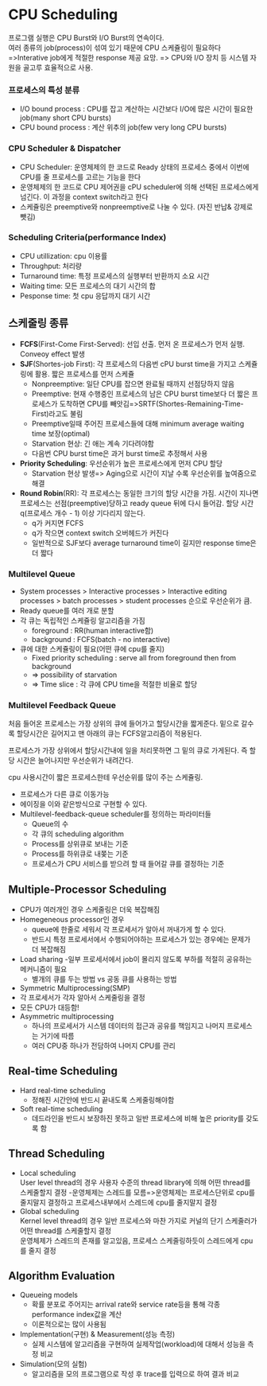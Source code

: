 # CPU Scheduling

프로그램 실행은 CPU Burst와 I/O Burst의 연속이다.  
여러 종류의 job(process)이 섞여 있기 때문에 CPU 스케쥴링이 필요하다
=>Interative job에게 적절한 response 제공 요망.
=> CPU와 I/O 장치 등 시스템 자원을 골고루 효율적으로 사용.

### 프로세스의 특성 분류

- I/O bound process : CPU를 잡고 계산하는 시간보다 I/O에 많은 시간이 필요한 job(many short CPU bursts)
- CPU bound process : 계산 위추의 job(few very long CPU bursts)

### CPU Scheduler & Dispatcher

- CPU Scheduler: 운영체제의 한 코드로 Ready 상태의 프로세스 중에서 이번에 CPU를 줄 프로세스를 고르는 기능을 한다
- 운영체제의 한 코드로 CPU 제어권을 cPU scheduler에 의해 선택된 프로세스에게 넘긴다. 이 과정을 context switch라고 한다
- 스케쥴링은 preemptive와 nonpreemptive로 나눌 수 있다. (자진 반납& 강제로 뺏김)

### Scheduling Criteria(performance Index)

- CPU utillization: cpu 이용률
- Throughput: 처리량
- Turnaround time: 특정 프로세스의 실행부터 반환까지 소요 시간
- Waiting time: 모든 프로세스의 대기 시간의 합
- Pesponse time: 첫 cpu 응답까지 대기 시간

## 스케줄링 종류
- **FCFS**(First-Come First-Served): 선입 선출. 먼저 온 프로세스가 먼저 실행. Conveoy effect 발생
- **SJF**(Shortes-job First): 각 프로세스의 다음번 cPU burst time을 가지고 스케쥴링에 활용. 짧은 프로세스를 먼저 스케쥴
  - Nonpreemptive: 일단 CPU를 잡으면 완료될 때까지 선점당하지 않음
  - Preemptive: 현재 수행중인 프로세스의 남은 CPU burst time보다 더 짧은 프로세스가 도착하면 CPU를 빼앗김=>SRTF(Shortes-Remaining-Time-First)라고도 불림
  - Preemptive일때 주어진 프로세스들에 대해 minimum average waiting time 보장(optimal)
  - Starvation 현상: 긴 애는 계속 기다려야함
  - 다음번 CPU burst time은 과거 burst time로 추정해서 사용
- **Priority Scheduling**: 우선순위가 높은 프로세스에게 먼저 CPU 할당
  - Starvation 현상 발생=> Aging으로 시간이 지날 수록 우선순위를 높여줌으로 해결
- **Round Robin**(RR): 각 프로세스는 동일한 크기의 할당 시간을 가짐. 시간이 지나면 프로세스는 선점(preemptive)당하고 ready queue 뒤에 다시 들어감. 할당 시간 q(프로세스 개수 - 1) 이상 기다리지 않는다.
  - q가 커지면 FCFS
  - q가 작으면 context switch 오버헤드가 커진다
  - 일반적으로 SJF보다 average turnaround time이 길지만 response time은 더 짧다

### Multilevel Queue
* System processes > Interactive processes > Interactive editing processes > batch processes > student processes  순으로 우선순위가 큼.   
* Ready queue를 여러 개로 분할
* 각 큐는 독립적인 스케쥴링 알고리즘을 가짐
  * foreground : RR(human interactive함)
  * background : FCFS(batch - no interactive)
* 큐에 대한 스케쥴링이 필요(어떤 큐에 cpu를 줄지)
  * Fixed priority scheduling : serve all from foreground then from background 
  * => possibility of starvation
  * => Time slice : 각 큐에 CPU time을 적절한 비율로 할당

### Multilevel Feedback Queue
처음 들어온 프로세스는 가장 상위의 큐에 들어가고 할당시간을 짧게준다. 밑으로 갈수록 할당시간은 길어지고 맨 아래의 큐는 FCFS알고리즘이 적용된다.   

프로세스가 가장 상위에서 할당시간내에 일을 처리못하면 그 밑의 큐로 가게된다. 즉 할당 시간은 늘어나지만 우선순위가 내려간다.   

cpu 사용시간이 짧은 프로세스한테 우선순위를 많이 주는 스케쥴링.

* 프로세스가 다른 큐로 이동가능
* 에이징을 이와 같은방식으로 구현할 수 있다.
* Multilevel-feedback-queue scheduler를 정의하는 파라미터들
  - Queue의 수
  - 각 큐의 scheduling algorithm
  - Process를 상위큐로 보내는 기준
  - Process를 하위큐로 내쫒는 기준
  - 프로세스가 CPU 서비스를 받으려 할 때 들어갈 큐를 결정하는 기준

## Multiple-Processor Scheduling 
- CPU가 여러개인 경우 스케줄링은 더욱 복잡해짐
- Homegeneous processor인 경우
  - queue에 한줄로 세워서 각 프로세서가 알아서 꺼내가게 할 수 있다.
  - 반드시 특정 프로세서에서 수행되어야하는 프로세스가 있는 경우에는 문제가 더 복잡해짐
- Load sharing
  -일부 프로세서에서 job이 몰리지 않도록 부하를 적절히 공유하는 메커니즘이 필요
  - 별개의 큐를 두는 방법 vs 공동 큐를 사용하는 방법
-  Symmetric Multiprocessing(SMP)
  - 각 프로세서가 각자 알아서 스케줄링을 결정
  - 모든 CPU가 대등함!
- Asymmetric multiprocessing
  - 하나의 프로세서가 시스템 데이터의 접근과 공유를 책임지고 나머지 프로세스는 거기에 따름
  - 여러 CPU중 하나가 전담하여 나머지 CPU를 관리
   
## Real-time Scheduling
- Hard real-time scheduling
  - 정해진 시간안에 반드시 끝내도록 스케줄링해야함
- Soft real-time scheduling
  - 데드라인을 반드시 보장하진 못하고 일반 프로세스에 비해 높은 priority를 갖도록 함
## Thread Scheduling
- Local scheduling   
User level thread의 경우 사용자 수준의 thread library에 의해 어떤 thread를 스케줄할지 결정
-운영체제는 스레드를 모름=>운영체제는 프로세스단위로 cpu를 줄지말지 결정하고 프로세스내부에서 스레드에 cpu를 줄지말지 결정
- Global scheduling   
  Kernel level thread의 경우 일반 프로세스와 마찬 가지로 커널의 단기 스케줄러가 어떤 thread를 스케줄할지 결정   
  운영체제가 스레드의 존재를 알고있음, 프로세스 스케줄링하듯이 스레드에게 cpu를 줄지 결정

## Algorithm Evaluation
- Queueing models
  - 확률 분포로 주어지는 arrival rate와 service rate등을 통해 각종 performance index값을 계산
  - 이론적으로는 많이 사용됨
- Implementation(구현) & Measurement(성능 측정)
  - 실제 시스템에 알고리즘을 구현하여 실제작업(workload)에 대해서 성능을 측정 비교
- Simulation(모의 실험)
  - 알고리즘을 모의 프로그램으로 작성 후 trace를 입력으로 하여 결과 비교